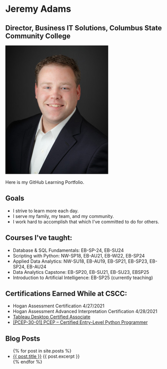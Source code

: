 # Jeremy Adams

## Director, Business IT Solutions, Columbus State Community College

![My professional portrait](Jeremy_smile_320x400.jpg)

Here is my GitHub Learning Portfolio.

## Goals
* I strive to learn more each day.
* I serve my family, my team, and my community.
* I work hard to accomplish that which I've committed to do for others.

## Courses I've taught:
* Database & SQL Fundamentals: EB-SP-24, EB-SU24
* Scripting with Python: NW-SP18, EB-AU21, EB-WI22, EB-SP24
* Applied Data Analytics: NW-SU18, EB-AU19, EB-SP21, EB-SP23, EB-SP24, EB-AU24
* Data Analytics Capstone: EB-SP20, EB-SU21, EB-SU23, EBSP25
* Introduction to Artificial Intelligence: EB-SP25 (currently teaching)

## Certifications Earned While at CSCC:
* Hogan Assessment Certification 4/27/2021
* Hogan Assessment Advanced Interpretation Certification 4/28/2021
* [Tableau Desktop Certified Associate](https://www.credly.com/badges/79a5a3af-7b58-41ea-bbfa-ae3e31377104/public_url)
* [[PCEP-30-01] PCEP – Certified Entry-Level Python Programmer](https://www.credly.com/badges/f5a9ab32-5d6b-4200-b825-6993fa5a328a/public_url)

## Blog Posts
<ul>
  {% for post in site.posts %}
    <li>
      <a href="{{ post.url }}">{{ post.title }}</a>
      {{ post.excerpt }}
    </li>
  {% endfor %}
</ul>
